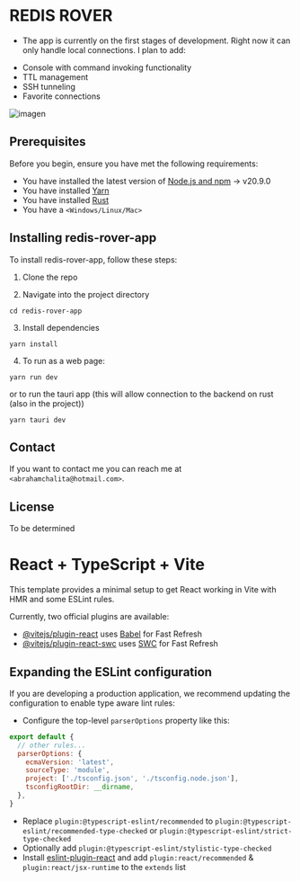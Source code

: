 # REDIS ROVER

* The app is currently on the first stages of development. Right now it can only handle local connections. I plan to add:

- Console with command invoking functionality
- TTL management
- SSH tunneling
- Favorite connections

![imagen](https://github.com/AbrahamChalita/redis-rover-app/assets/54871116/f0d5bf93-8574-4aea-bd5a-4930fb0715c1)


## Prerequisites

Before you begin, ensure you have met the following requirements:

- You have installed the latest version of [Node.js and npm](https://nodejs.org/en/download/) -> v20.9.0
- You have installed [Yarn](https://yarnpkg.com/getting-started/install)
- You have installed [Rust](https://www.rust-lang.org/tools/install)
- You have a `<Windows/Linux/Mac>` 

## Installing redis-rover-app

To install redis-rover-app, follow these steps:

1. Clone the repo

2. Navigate into the project directory

```
cd redis-rover-app
```

3. Install dependencies

```
yarn install
```

4. To run as a web page:

```
yarn run dev
```

or to run the tauri app (this will allow connection to the backend on rust (also in the project))

```
yarn tauri dev
```

## Contact

If you want to contact me you can reach me at `<abrahamchalita@hotmail.com>`.

## License

To be determined



# React + TypeScript + Vite

This template provides a minimal setup to get React working in Vite with HMR and some ESLint rules.

Currently, two official plugins are available:

- [@vitejs/plugin-react](https://github.com/vitejs/vite-plugin-react/blob/main/packages/plugin-react/README.md) uses [Babel](https://babeljs.io/) for Fast Refresh
- [@vitejs/plugin-react-swc](https://github.com/vitejs/vite-plugin-react-swc) uses [SWC](https://swc.rs/) for Fast Refresh

## Expanding the ESLint configuration

If you are developing a production application, we recommend updating the configuration to enable type aware lint rules:

- Configure the top-level `parserOptions` property like this:

```js
export default {
  // other rules...
  parserOptions: {
    ecmaVersion: 'latest',
    sourceType: 'module',
    project: ['./tsconfig.json', './tsconfig.node.json'],
    tsconfigRootDir: __dirname,
  },
}
```

- Replace `plugin:@typescript-eslint/recommended` to `plugin:@typescript-eslint/recommended-type-checked` or `plugin:@typescript-eslint/strict-type-checked`
- Optionally add `plugin:@typescript-eslint/stylistic-type-checked`
- Install [eslint-plugin-react](https://github.com/jsx-eslint/eslint-plugin-react) and add `plugin:react/recommended` & `plugin:react/jsx-runtime` to the `extends` list
